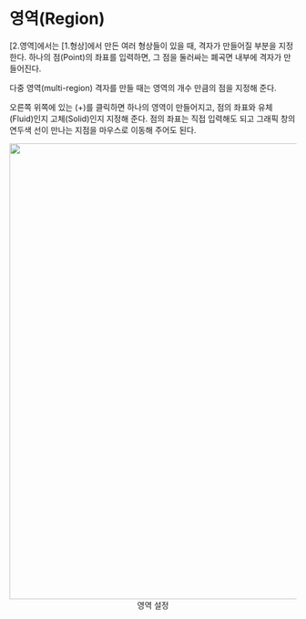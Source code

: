 # 영역(Region)

[2.영역]에서는 [1.형상]에서 만든 여러 형상들이 있을 때, 격자가 만들어질 부분을 지정한다. 하나의 점(Point)의 좌표를 입력하면, 그 점을 둘러싸는 폐곡면 내부에 격자가 만들어진다.

다중 영역(multi-region) 격자를 만들 때는 영역의 개수 만큼의 점을 지정해 준다.

오른쪽 위쪽에 있는 (+)를 클릭하면 하나의 영역이 만들어지고, 점의 좌표와 유체(Fluid)인지 고체(Solid)인지 지정해 준다. 점의 좌표는 직접 입력해도 되고 그래픽 창의 연두색 선이 만나는 지점을 마우스로 이동해 주어도 된다. 

<center><img src="https://github.com/nextfoam/baram-pages/raw/main/screenshots/pic/mesh_region.png" width="800" height="800"><br>영역 설정</center>



